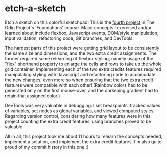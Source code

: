 # etch-a-sketch

Etch a sketch on this colorful sketchpad! This is the [fourth project](https://www.theodinproject.com/lessons/foundations-etch-a-sketch) in
The Odin Project's 'Foundations' course. Major concepts I exercised and/or learned about include
flexbox, Javascript events, DOM/style manipulation, input validation, refactoring code, Git branches, and DevTools. 

The hardest parts of this project were getting grid layout to be consistently
the same size and dimensions, and the two extra credit assignments. The 
former required some relearning of flexbox styling, namely usage of the "flex" 
shorthand property to enlarge the cells and rows to take up the whole grid 
container. Implementing each of the two extra credits features required 
manipulating styling with Javascript and refactoring code to accomodate the new 
changes; even more so when ensuring that the two extra credit features were
compatible with each other! (Rainbow colors had to be generated only on the
first mouse-over, and the darkening gradient had to retain that assigned color.)

DevTools was very valuable in debugging: I set breakpoints, tracked values of variables, set nodes as global variables, and viewed computed styles. Regarding version control, considering how many features were in this project counting the extra credit features, using branches proved to be valuable. 

All in all, this project took me about 11 hours to relearn the concepts needed,
implement a solution, and implement the extra credit features. I'm also quite proud of my commit history in this one :)